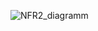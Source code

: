 ![NFR2_diagramm](https://user-images.githubusercontent.com/79829528/201346716-3dd05d70-5871-4235-8e7e-401141633e4b.png)
